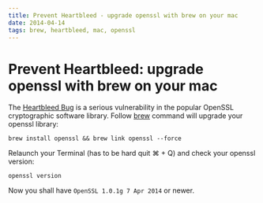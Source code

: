 ```yaml
---
title: Prevent Heartbleed - upgrade openssl with brew on your mac
date: 2014-04-14
tags: brew, heartbleed, mac, openssl
---
```


# Prevent Heartbleed: upgrade openssl with brew on your mac

The [Heartbleed Bug](http://heartbleed.com/) is a serious vulnerability in the
popular OpenSSL cryptographic software library. Follow [brew](http://brew.sh/)
command will upgrade your openssl library:


`brew install openssl && brew link openssl --force`

 Relaunch your Terminal (has to be hard quit ⌘ + Q) and check your openssl version:

`openssl version`

 Now you shall have `OpenSSL 1.0.1g 7 Apr 2014` or newer.
